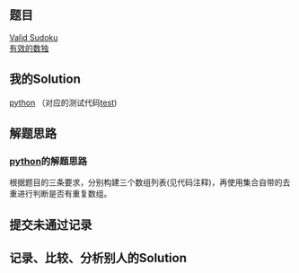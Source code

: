 ## 题目

[Valid Sudoku](https://leetcode.com/problems/valid-sudoku/) <br />[有效的数独](https://leetcode-cn.com/problems/valid-sudoku/)

## 我的Solution

[python](../36/36_valid_sudoku.py) （对应的测试代码[test](../36/36_test.py))

## 解题思路

### [python](../36/36_valid_sudoku.py)的解题思路

根据题目的三条要求，分别构建三个数组列表(见代码注释)，再使用集合自带的去重进行判断是否有重复数组。

## 提交未通过记录



## 记录、比较、分析别人的Solution
